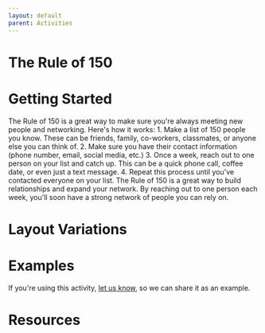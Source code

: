 ```yaml
---
layout: default
parent: Activities
---
```


# The Rule of 150

# Getting Started

The Rule of 150 is a great way to make sure you're always meeting new people and networking. Here's how it works: 1. Make a list of 150 people you know. These can be friends, family, co-workers, classmates, or anyone else you can think of. 2. Make sure you have their contact information (phone number, email, social media, etc.) 3. Once a week, reach out to one person on your list and catch up. This can be a quick phone call, coffee date, or even just a text message. 4. Repeat this process until you've contacted everyone on your list. The Rule of 150 is a great way to build relationships and expand your network. By reaching out to one person each week, you'll soon have a strong network of people you can rely on.

# Layout Variations
# Examples
If you're using this activity, [let us know](https://github.com/Standards-and-Practices/structured-rapid-development/issues/new?assignees=&labels=documentation&template=example-submission.md&title=Example+of+%5Byour+pattern+here%5D), so we can share it as an example.
# Resources